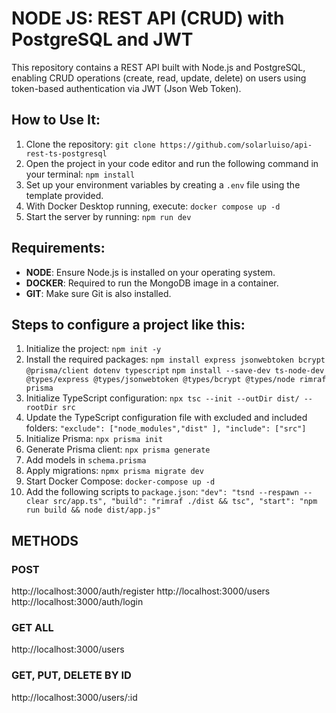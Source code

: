 # NODE JS: REST API (CRUD) with PostgreSQL and JWT

This repository contains a REST API built with Node.js and PostgreSQL, enabling CRUD operations (create, read, update, delete) on users using token-based authentication via JWT (Json Web Token).

## How to Use It:

1.  Clone the repository: `git clone https://github.com/solarluiso/api-rest-ts-postgresql`
2.  Open the project in your code editor and run the following command in your terminal: `npm install`
3.  Set up your environment variables by creating a `.env` file using the template provided.
4.  With Docker Desktop running, execute: `docker compose up -d`
5.  Start the server by running: `npm run dev`

## Requirements:

- **NODE**: Ensure Node.js is installed on your operating system.
- **DOCKER**: Required to run the MongoDB image in a container.
- **GIT**: Make sure Git is also installed.

## Steps to configure a project like this:

1. Initialize the project:
   `npm init -y`
2. Install the required packages:
   `npm install express jsonwebtoken bcrypt @prisma/client dotenv typescript`
   `npm install --save-dev ts-node-dev @types/express @types/jsonwebtoken @types/bcrypt @types/node rimraf prisma`
3. Initialize TypeScript configuration:
   `npx tsc --init --outDir dist/ --rootDir src`
4. Update the TypeScript configuration file with excluded and included folders:
   `"exclude": ["node_modules","dist" ],
"include": ["src"]`
5. Initialize Prisma:
   `npx prisma init`
6. Generate Prisma client:
   `npx prisma generate`
7. Add models in `schema.prisma`
8. Apply migrations:
   `npmx prisma migrate dev`
9. Start Docker Compose:
   `docker-compose up -d`
10. Add the following scripts to `package.json`:
    `"dev": "tsnd --respawn --clear src/app.ts", "build": "rimraf ./dist && tsc", "start": "npm run build && node dist/app.js"`

## METHODS

### POST

http://localhost:3000/auth/register
http://localhost:3000/users
http://localhost:3000/auth/login

### GET ALL

http://localhost:3000/users

### GET, PUT, DELETE BY ID

http://localhost:3000/users/:id
